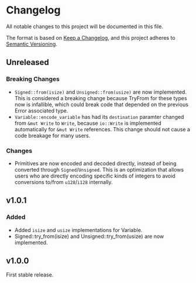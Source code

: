 # Changelog

All notable changes to this project will be documented in this file.

The format is based on [Keep a Changelog](https://keepachangelog.com/en/1.0.0/),
and this project adheres to [Semantic Versioning](https://semver.org/spec/v2.0.0.html).

## Unreleased

### Breaking Changes

- `Signed::from(isize)` and `Unsigned::from(usize)` are now implemented. This is
  considered a breaking change because TryFrom for these types now is
  infallible, which could break code that depended on the previous Error
  associated type.
- `Variable::encode_variable` has had its `destination` paramter changed from
  `&mut Write` to `Write`, because `io::Write` is implemented automatically for
  `&mut Write` references. This change should not cause a code breakage for many
  users.

### Changes

- Primitives are now encoded and decoded directly, instead of being converted
  through `Signed`/`Unsigned`. This is an optimization that allows users who are
  directly encoding specific kinds of integers to avoid conversions to/from
  `u128`/`i128` internally.

## v1.0.1

### Added

- Added `isize` and `usize` implementations for Variable.
- Signed::try_from(isize) and Unsigned::try_from(usize) are now implemented.

## v1.0.0

First stable release.
